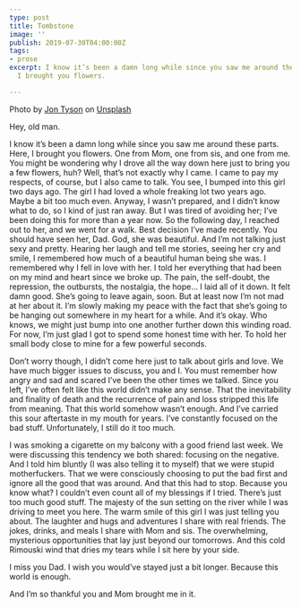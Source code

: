 ```yaml
---
type: post
title: Tombstone
image: ''
publish: 2019-07-30T04:00:00Z
tags:
- prose
excerpt: I know it’s been a damn long while since you saw me around these parts. Here,
  I brought you flowers.

---
```

Photo by [Jon Tyson](https://unsplash.com/@jontyson?utm_source=unsplash&utm_medium=referral&utm_content=creditCopyText) on [Unsplash](https://unsplash.com/search/photos/cemetary?utm_source=unsplash&utm_medium=referral&utm_content=creditCopyText)

Hey, old man.

I know it’s been a damn long while since you saw me around these parts. Here, I brought you flowers. One from Mom, one from sis, and one from me. You might be wondering why I drove all the way down here just to bring you a few flowers, huh? Well, that’s not exactly why I came. I came to pay my respects, of course, but I also came to talk. You see, I bumped into this girl two days ago. The girl I had loved a whole freaking lot two years ago. Maybe a bit too much even. Anyway, I wasn’t prepared, and I didn’t know what to do, so I kind of just ran away. But I was tired of avoiding her; I’ve been doing this for more than a year now. So the following day, I reached out to her, and we went for a walk. Best decision I’ve made recently. You should have seen her, Dad. God, she was beautiful. And I’m not talking just sexy and pretty. Hearing her laugh and tell me stories, seeing her cry and smile, I remembered how much of a beautiful human being she was. I remembered why I fell in love with her. I told her everything that had been on my mind and heart since we broke up. The pain, the self-doubt, the repression, the outbursts, the nostalgia, the hope… I laid all of it down. It felt damn good. She’s going to leave again, soon. But at least now I’m not mad at her about it. I’m slowly making my peace with the fact that she’s going to be hanging out somewhere in my heart for a while. And it’s okay. Who knows, we might just bump into one another further down this winding road. For now, I’m just glad I got to spend some honest time with her. To hold her small body close to mine for a few powerful seconds.

Don’t worry though, I didn’t come here just to talk about girls and love. We have much bigger issues to discuss, you and I. You must remember how angry and sad and scared I’ve been the other times we talked. Since you left, I’ve often felt like this world didn’t make any sense. That the inevitability and finality of death and the recurrence of pain and loss stripped this life from meaning. That this world somehow wasn’t enough. And I’ve carried this sour aftertaste in my mouth for years. I’ve constantly focused on the bad stuff. Unfortunately, I still do it too much.

I was smoking a cigarette on my balcony with a good friend last week. We were discussing this tendency we both shared: focusing on the negative. And I told him bluntly (I was also telling it to myself) that we were stupid motherfuckers. That we were consciously choosing to put the bad first and ignore all the good that was around. And that this had to stop. Because you know what? I couldn’t even count all of my blessings if I tried. There’s just too much good stuff. The majesty of the sun setting on the river while I was driving to meet you here. The warm smile of this girl I was just telling you about. The laughter and hugs and adventures I share with real friends. The jokes, drinks, and meals I share with Mom and sis. The overwhelming, mysterious opportunities that lay just beyond our tomorrows. And this cold Rimouski wind that dries my tears while I sit here by your side.

I miss you Dad. I wish you would’ve stayed just a bit longer. Because this world is enough.

And I’m so thankful you and Mom brought me in it.